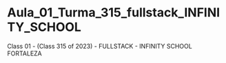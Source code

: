 # Aula_01_Turma_315_fullstack_INFINITY_SCHOOL
Class 01 - (Class 315 of 2023) - FULLSTACK - INFINITY SCHOOL FORTALEZA
